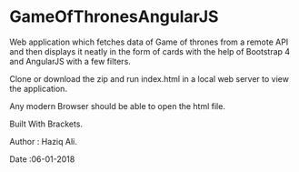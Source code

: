 # GameOfThronesAngularJS
Web application which fetches data of Game of thrones from a remote API and then displays it neatly in the form of cards with the help of Bootstrap 4 and AngularJS with a few filters.

Clone or download the zip and run index.html in a local web server to view the application.

Any modern Browser should be able to open the html file.

Built With Brackets.

Author : Haziq Ali.

Date :06-01-2018
